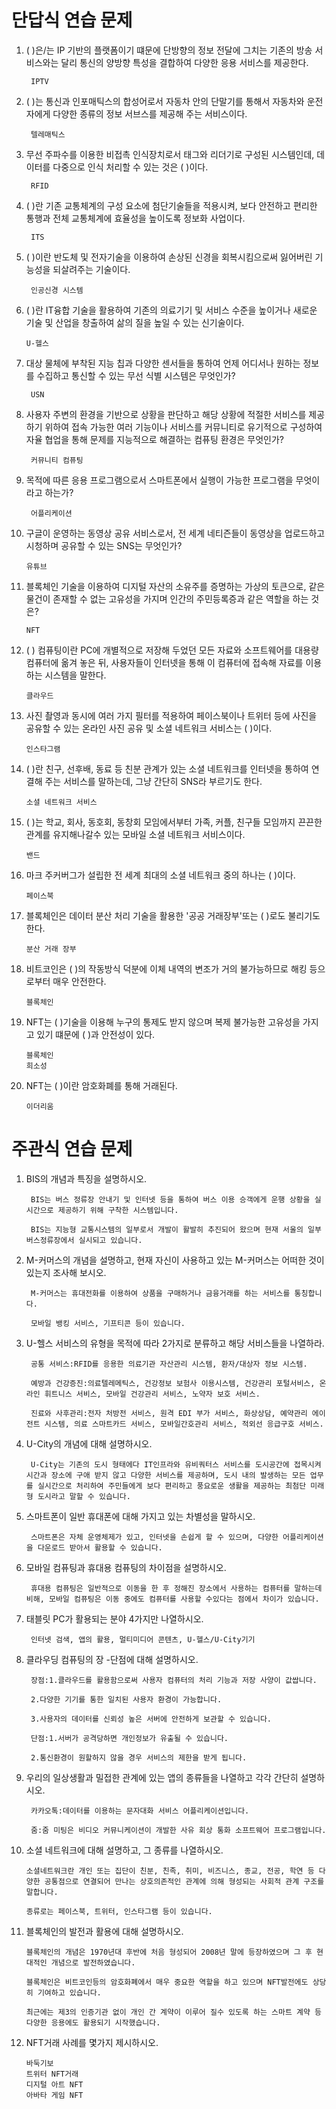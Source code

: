 # 단답식 연습 문제

1. ( )은/는 IP 기반의 플랫폼이기 떄문에 단방향의 정보 전달에 그치는 기존의 방송 서비스와는 달리 통신의 양방향 특성을 결합하여 다양한 응용 서비스를 제공한다.

		IPTV

2. ( )는 통신과 인포매틱스의 합성어로서 자동차 안의 단말기를 통해서 자동차와 운전자에게 다양한 종류의 정보 서브스를 제공해 주는 서비스이다.

		텔레매틱스

3. 무선 주파수를 이용한 비접촉 인식장치로서 태그와 리더기로 구성된 시스템인데, 데이터를 다중으로 인식 처리할 수 있는 것은 ( )이다.

		RFID

4. ( )란 기존 교통체계의 구성 요소에 첨단기술들을 적용시켜, 보다 안전하고 편리한 통행과 전체 교통체계에 효율성을 높이도록 정보화 사업이다.

		ITS

5. (  )이란 반도체 및 전자기술을 이용하여 손상된 신경을 회복시킴으로써 잃어버린 기능성을 되살려주는 기술이다.

		인공신경 시스템

6.  ( )란 IT융합 기술을 활용하여 기존의 의료기기 및 서비스 수준을 높이거나 새로운 기술 및 산업을 창출하여 삶의 질을 높일 수 있는 신기술이다.

		U-헬스

7. 대상 물체에 부착된 지능 칩과 다양한 센서들을 통하여 언제 어디서나 원하는 정보를 수집하고 통신할 수 있는 무선 식별 시스템은 무엇인가?  

		USN

8. 사용자 주변의 환경을 기반으로 상황을 판단하고 해당 상황에 적절한 서비스를 제공하기 위하여 접속 가능한 여러 기능이나 서비스를 커뮤니티로 유기적으로 구성하여 자율 협업을 통해 문제를 지능적으로 해결하는 컴퓨팅 환경은 무엇인가?

		커뮤니티 컴퓨팅

9. 목적에 따른 응용 프로그램으로서 스마트폰에서 실행이 가능한 프로그램을 무엇이라고 하는가?

		어플리케이션

10. 구글이 운영하는 동영상 공유 서비스로서, 전 세계 네티즌들이 동영상을 업로드하고 시청하며 공유할 수 있는 SNS는 무엇인가?

		유튜브

11. 블록체인 기술을 이용하여 디지털 자산의 소유주를 증명하는 가상의 토큰으로, 같은 물건이 존재할 수 없는 고유성을 가지며 인간의 주민등록증과 같은 역할을 하는 것은?

		NFT

12. ( ) 컴퓨팅이란 PC에 개별적으로 저장해 두었던 모든 자료와 소프트웨어를 대용량 컴퓨터에 옮겨 놓은 뒤, 사용자들이 인터넷을 통해 이 컴퓨터에 접속해 자료를 이용하는 시스템을 말한다.

		클라우드

13. 사진 촬영과 동시에 여러 가지 필터를 적용하여 페이스북이나 트위터 등에 사진을 공유할 수 있는 온라인 사진 공유 및 소셜 네트워크 서비스는 ( )이다.

		인스타그램

14. ( )란 친구, 선후배, 동료 등 친분 관계가 있는 소셜 네트워크를 인터넷을 통하여 연결해 주는 서비스를 말하는데, 그냥 간단히 SNS라 부르기도 한다.

		소셜 네트워크 서비스

15. ( )는 학교, 회사, 동호회, 동창회 모임에서부터 가족, 커플, 친구들 모임까지 끈끈한 관계를 유지해나갈수 있는 모바일 소셜 네트워크 서비스이다.

		밴드

16. 마크 주커버그가 설립한 전 세계 최대의 소셜 네트워크 중의 하나는 ( )이다.

		페이스북

17. 블록체인은 데이터 분산 처리 기술을 활용한 '공공 거래장부'또는 ( )로도 불리기도 한다.

		분산 거래 장부

18. 비트코인은 ( )의 작동방식 덕분에 이체 내역의 변조가 거의 불가능하므로 해킹 등으로부터 매우 안전한다.

		블록체인

19. NFT는 ( )기술을 이용해 누구의 통제도 받지 않으며 복제 불가능한 고유성을 가지고 있기 떄문에 ( )과 안전성이 있다.

		블록체인
		희소성

20. NFT는 ( )이란 암호화폐를 통해 거래된다.

		이더리움

# 주관식 연습 문제

1. BIS의 개념과 특징을 설명하시오.

		BIS는 버스 정류장 안내기 및 인터넷 등을 통하여 버스 이용 승객에게 운행 상황을 실시간으로 제공하기 위해 구착한 시스템입니다.

		BIS는 지능형 교통시스템의 일부로서 개발이 활발히 추진되어 왔으며 현재 서울의 일부 버스정류장에서 실시되고 있습니다.

2. M-커머스의 개념을 설명하고, 현재 자신이 사용하고 있는 M-커머스는 어떠한 것이 있는지 조사해 보시오.

		M-커머스는 휴대전화를 이용하여 상품을 구매하거나 금융거래를 하는 서비스를 통칭합니다.

		모바일 뱅킹 서비스, 기프티콘 등이 있습니다.

3. U-헬스 서비스의 유형을 목적에 따라 2가지로 분류하고 해당 서비스들을 나열하라.

		공통 서비스:RFID를 응용한 의료기관 자산관리 시스템, 환자/대상자 정보 시스템.

		예방과 건강증진:의료텔레메틱스, 건강정보 보험사 이용시스템, 건강관리 포털서비스, 온라인 휘트니스 서비스, 모바일 건강관리 서비스, 노약자 보호 서비스.

		진료와 사후관리:전자 처방전 서비스, 원격 EDI 부가 서비스, 화상상담, 예약관리 에이전트 시스템, 의료 스마트카드 서비스, 모바일간호관리 서비스, 적외선 응급구호 서비스.

4. U-City의 개념에 대해 설명하시오.

		U-City는 기존의 도시 형태에다 IT인프라와 유비쿼터스 서비스를 도시공간에 접목시켜 시간과 장소에 구애 받지 않고 다양한 서비스를 제공하며, 도시 내의 발생하는 모든 업무를 실시간으로 처리하여 주민들에게 보다 편리하고 풍요로운 생활을 제공하는 최첨단 미래형 도시라고 말할 수 있습니다.

5. 스마트폰이 일반 휴대폰에 대해 가지고 있는 차별성을 말하시오.

		스마트폰은 자체 운영체제가 있고, 인터넷을 손쉽게 할 수 있으며, 다양한 어플리케이션을 다운로드 받아서 활용할 수 있습니다.

6. 모바일 컴퓨팅과 휴대용 컴퓨팅의 차이점을 설명하시오.

		휴대용 컴퓨팅은 일반적으로 이동을 한 후 정해진 장소에서 사용하는 컴퓨터를 말하는데 비해, 모바일 컴퓨팅은 이동 중에도 컴퓨터를 사용할 수있다는 점에서 차이가 있습니다.

7. 태블릿 PC가 활용되는 분야 4가지만 나열하시오.

		인터넷 검색, 앱의 활용, 멀티미디어 콘텐츠, U-헬스/U-City기기

8. 클라우딩 컴퓨팅의 장 -단점에 대해 설명하시오.

		장점:1.클라우드를 활용함으로써 사용자 컴퓨터의 처리 기능과 저장 사양이 값쌉니다.

		2.다양한 기기를 통한 일치된 사용자 환경이 가능합니다.

		3.사용자의 데이터를 신뢰성 높은 서버에 안전하게 보관할 수 있습니다.

		단점:1.서버가 공격당하면 개인정보가 유출될 수 있습니다.
		
		2.통신환경이 원할하지 않을 경우 서비스의 제한을 받게 됩니다.
		
9. 우리의 일상생활과 밀접한 관계에 있는 앱의 종류들을 나열하고 각각 간단히 설명하시오.

		카카오톡:데이터를 이용하는 문자대화 서비스 어플리케이션입니다.

		줌:줌 미팅은 비디오 커뮤니케이션이 개발한 사유 회상 통화 소프트웨어 프로그램입니다.

10. 소셜 네트워크에 대해 설명하고, 그 종류를 나열하시오.

		소셜네트워크란 개인 또는 집단이 친분, 친족, 취미, 비즈니스, 종교, 전공, 학연 등 다양한 공통점으로 연결되어 만나는 상호의존적인 관계에 의해 형성되는 사회적 관계 구조를 말합니다.

		종류로는 페이스북, 트위터, 인스타그램 등이 있습니다.

11. 블록체인의 발전과 활용에 대해 설명하시오.

		블록체인의 개념은 1970년대 후반에 처음 형성되어 2008년 말에 등장하였으며 그 후 현대적인 개념으로 발전하였습니다.

		블록체인은 비트코인등의 암호화폐에서 매우 중요한 역할을 하고 있으며 NFT발전에도 상당히 기여하고 있습니다.

		최근에는 제3의 인증기관 없이 개인 간 계약이 이루어 질수 있도록 하는 스마트 계약 등 다양한 응용에도 활용되기 시작했습니다.

12. NFT거래 사례를 몇가지 제시하시오.

		바둑기보
		트위터 NFT거래 
		디지털 아트 NFT
		아바타 게임 NFT